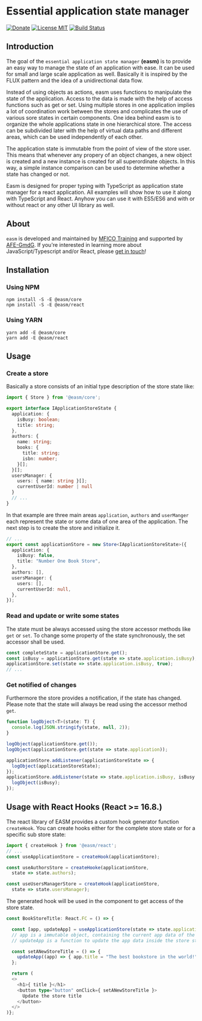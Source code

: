 # Essential application state manager

[![Donate](https://img.shields.io/badge/donate-paypal-blue.svg)](https://paypal.me/dotnetautor)
[![License MIT](https://img.shields.io/badge/license-MIT-green.svg?style=flat-square)](https://github.com/dotnetautor/easm/blob/master/LICENSE.md)
[![Build Status](https://travis-ci.com/dotnetautor/easm.svg?branch=master)](https://travis-ci.com/dotnetautor/easm)

## Introduction
The goal of the `essential application state manager` **(easm)** is to provide an easy way to manage the state of an application with ease. It can be used for small and large scale application as well. Basically it is inspired by the FLUX pattern and the idea of a unidirectional data flow.

Instead of using objects as actions, easm uses functions to manipulate the state of the application. Access to the data is made with the help of access functions such as get or set. Using multiple stores in one application implies a lot of coordination work between the stores and complicates the use of various sore states in certain components. One idea behind easm is to organize the whole applications state in one hierarchical store. The access can be subdivided later with the help of virtual data paths and different areas, which can be used independently of each other.

The application state is immutable from the point of view of the store user. This means that whenever any propery of an object changes, a new object is created and a new instance is created for all superordinate objects. In this way, a simple instance comparison can be used to determine whether a state has changed or not.

Easm is designed for proper typing with TypeScript as application state manager for a react application. All examples will show how to use it along with TypeScript and React. Anyhow you can use it with ES5/ES6 and with or without react or any other UI library as well.

## About
`easm` is developed and maintained by [MFICO Training](https://mfico.de) and supported by [AFE-GmdG](mailto:afe-gmdg@gmx.de). If you're interested in learning more about JavaScript/Typescript and/or React, please [get in touch](mailto:training@mfico.de)!

## Installation
### Using NPM
```
npm install -S -E @easm/core
npm install -S -E @easm/react
```

### Using YARN
```
yarn add -E @easm/core
yarn add -E @easm/react

```

## Usage
### Create a store
Basically a store consists of an initial type description of the store state like:
```ts
import { Store } from '@easm/core';

export interface IApplicationStoreState {
  application: {
    isBusy: boolean;
    title: string;
  },
  authors: {
    name: string;
    books: {
      title: string;
      isbn: number;
    }[];
  }[];
  usersManager: {
    users: { name: string }[];
    currentUserId: number | null
  }
  // ...
}
```

In that example are three main areas `application`, `authors` and `userManger` each represent the state or some data of one area of the application. The next step is to create the store and initialize it.
```ts
// ...
export const applicationStore = new Store<IApplicationStoreState>({
  application: {
    isBusy: false,
    title: "Number One Book Store",
  },
  authors: [],
  usersManager: {
    users: [],
    currentUserId: null,
  },
});
```

### Read and update or write some states
The state must be always accessed using the store accessor methods like `get` or `set`.
To change some property of the state synchronously, the set accessor shall be used.

```ts
const completeState = applicationStore.get();
const isBusy = applicationStore.get(state => state.application.isBusy);
applicationStore.set(state => state.application.isBusy, true);
// ...
```
### Get notified of changes
Furthermore the store provides a notification, if the state has changed.
Please note that the state will always be read using the accessor method `get`.

```ts
function logObject<T>(state: T) {
  console.log(JSON.stringify(state, null, 2));
}

logObject(applicationStore.get());
logObject(applicationStore.get(state => state.application));

applicationStore.addListener(applicationStoreState => {
  logObject(applicationStoreState);
});
applicationStore.addListener(state => state.application.isBusy, isBusy => {
  logObject(isBusy);
});

```

## Usage with React Hooks (React >= 16.8.)
The react library of EASM provides a custom hook generator function `createHook`.
You can create hooks either for the complete store state or for a specific sub store state:
```ts
import { createHook } from '@easm/react';
// ...
const useApplicationStore = createHook(applicationStore);

const useAuthorsStore = createHooke(applicationStore,
  state => state.authors);

const useUsersManagerStore = createHook(applicationStore,
  state => state.usersManager);
```

The generated hook will be used in the component to get access of the store state.
```ts
const BookStoreTitle: React.FC = () => {

  const [app, updateApp] = useApplicationStore(state => state.application);
  // app is a immutable object, containing the current app data of the store state.
  // updateApp is a function to update the app data inside the store state.

  const setANewStoreTitle = () => {
    updateApp((app) => { app.title = "The best bookstore in the world!" });
  };

  return (
  <>
    <h1>{ title }</h1>
    <button type="button" onClick={ setANewStoreTitle }>
      Update the store title
    </button>
  </>
)};
```

